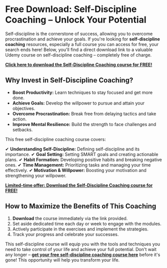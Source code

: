 # Free Download: Self-Discipline Coaching – Unlock Your Potential

Self-discipline is the cornerstone of success, allowing you to overcome procrastination and achieve your goals. If you're looking for **self-discipline coaching** resources, especially a full course you can access for free, your search ends here! Below, you'll find a direct download link to a valuable Udemy course on self-discipline coaching – completely free of charge.

[**Click here to download the Self-Discipline Coaching course for FREE!**](https://udemywork.com/self-discipline-coaching)

## Why Invest in Self-Discipline Coaching?

*   **Boost Productivity:** Learn techniques to stay focused and get more done.
*   **Achieve Goals:** Develop the willpower to pursue and attain your objectives.
*   **Overcome Procrastination:** Break free from delaying tactics and take action.
*   **Improve Mental Resilience:** Build the strength to face challenges and setbacks.

This free self-discipline coaching course covers:

✔ **Understanding Self-Discipline:** Defining self-discipline and its importance.
✔ **Goal Setting:** Setting SMART goals and creating actionable plans.
✔ **Habit Formation:** Developing positive habits and breaking negative ones.
✔ **Time Management:** Prioritizing tasks and managing your time effectively.
✔ **Motivation & Willpower:** Boosting your motivation and strengthening your willpower.

[**Limited-time offer: Download the Self-Discipline Coaching course for FREE!**](https://udemywork.com/self-discipline-coaching)

## How to Maximize the Benefits of This Coaching

1.  **Download** the course immediately via the link provided.
2.  Set aside dedicated time each day or week to engage with the modules.
3.  Actively participate in the exercises and implement the strategies.
4.  Track your progress and celebrate your successes.

This self-discipline course will equip you with the tools and techniques you need to take control of your life and achieve your full potential. Don't wait any longer – **[get your free self-discipline coaching course here](https://udemywork.com/self-discipline-coaching)** before it's gone! This opportunity will help you transform your life.
